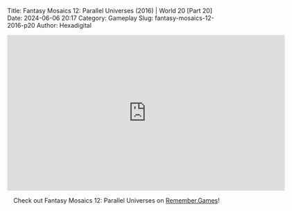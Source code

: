 Title: Fantasy Mosaics 12: Parallel Universes (2016) | World 20 [Part 20]
Date: 2024-06-06 20:17
Category: Gameplay
Slug: fantasy-mosaics-12-2016-p20
Author: Hexadigital

<center><iframe src="https://www.youtube.com/embed/30KR9_whK2M?feature=oembed" allow="accelerometer; autoplay; encrypted-media; gyroscope; picture-in-picture" width="640" height="360" frameborder="0"></iframe>

Check out Fantasy Mosaics 12: Parallel Universes on [Remember.Games](https://remember.games/game/8350/fantasy-mosaics-12-parallel-universes/)!</center>